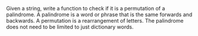 Given a string, write a function to check if it is a permutation of a palindrome.  A palindrome is a word or phrase that is the same forwards and backwards.  A permutation is a rearrangement of letters.  The palindrome does not need to be limited to just dictionary words.